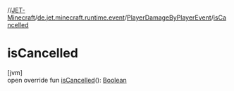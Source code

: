 //[JET-Minecraft](../../../index.md)/[de.jet.minecraft.runtime.event](../index.md)/[PlayerDamageByPlayerEvent](index.md)/[isCancelled](is-cancelled.md)

# isCancelled

[jvm]\
open override fun [isCancelled](is-cancelled.md)(): [Boolean](https://kotlinlang.org/api/latest/jvm/stdlib/kotlin/-boolean/index.html)
